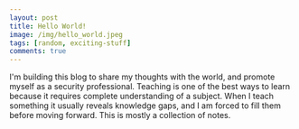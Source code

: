 ```yaml
---
layout: post
title: Hello World!
image: /img/hello_world.jpeg
tags: [random, exciting-stuff]
comments: true
---
```


I'm building this blog to share my thoughts with the world, and promote myself as a security professional. Teaching is one of the best ways to learn because it requires complete understanding of a subject. When I teach something it usually reveals knowledge gaps, and I am forced to fill them before moving forward. This is mostly a collection of notes. 
